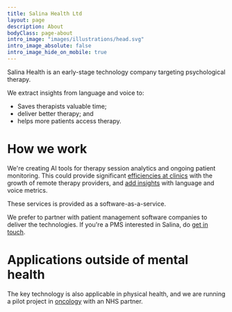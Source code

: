 ```yaml
---
title: Salina Health Ltd
layout: page
description: About
bodyClass: page-about
intro_image: "images/illustrations/head.svg"
intro_image_absolute: false
intro_image_hide_on_mobile: true
---
```


Salina Health is an early-stage technology company targeting psychological therapy.

We extract insights from language and voice to:

- Saves therapists valuable time;
- deliver better therapy; and
- helps more patients access therapy.

# How we work

We're creating AI tools for therapy session analytics and ongoing patient monitoring. This could provide significant [efficiencies at clinics](/mental-health) with the growth of remote therapy providers, and [add insights](/voice-markers) with language and voice metrics. 

These services is provided as a software-as-a-service.

We prefer to partner with patient management software companies to deliver the technologies. If you're a PMS interested in Salina, do [get in touch](/contact).

# Applications outside of mental health

The key technology is also applicable in physical health, and we are running a pilot project in [oncology](/oncology) with an NHS partner.
